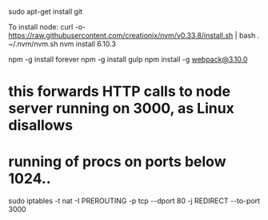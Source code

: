 

sudo apt-get install git

To install node:
curl -o- https://raw.githubusercontent.com/creationix/nvm/v0.33.8/install.sh | bash
. ~/.nvm/nvm.sh
nvm install 6.10.3

npm -g install forever
npm -g install gulp
npm install -g webpack@3.10.0

# this forwards HTTP calls to node server running on 3000, as Linux disallows
# running of procs on ports below 1024..
sudo iptables -t nat -I PREROUTING -p tcp --dport 80 -j REDIRECT --to-port 3000
